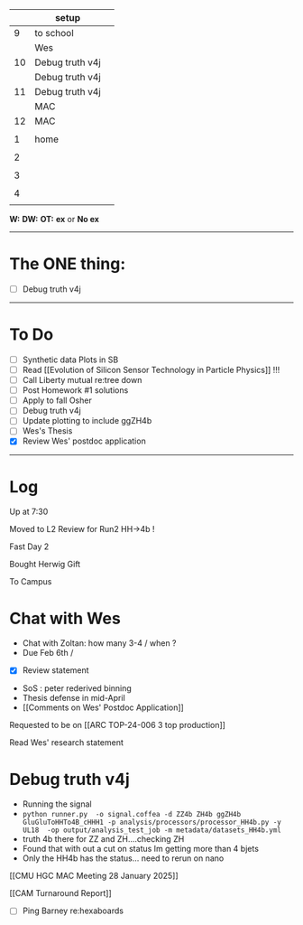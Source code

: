 
|     | setup           |     |
| --- | --------------- | --- |
| 9   | to school       |     |
|     | Wes             |     |
| 10  | Debug truth v4j |     |
|     | Debug truth v4j |     |
| 11  | Debug truth v4j |     |
|     | MAC             |     |
| 12  | MAC             |     |
|     |                 |     |
| 1   | home            |     |
|     |                 |     |
| 2   |                 |     |
|     |                 |     |
| 3   |                 |     |
|     |                 |     |
| 4   |                 |     |
|     |                 |     |

**W:**
**DW:**
**OT:**
**ex** or **No ex**

---
# The ONE thing: 
- [ ] Debug truth v4j

---
# To Do

- [ ] Synthetic data Plots in SB 
- [ ] Read [[Evolution of Silicon Sensor Technology in Particle Physics]] !!!
- [ ] Call Liberty mutual re:tree down
- [ ] Post Homework #1 solutions
- [ ] Apply to fall Osher
- [ ] Debug truth v4j
- [ ] Update plotting to include ggZH4b
- [ ]  Wes's Thesis
- [x] Review Wes' postdoc application

---

# Log

Up at 7:30 

Moved to L2 Review for Run2 HH->4b !

Fast Day 2

Bought Herwig Gift

To Campus

# Chat with Wes
- Chat with Zoltan: how many 3-4 / when ?
- Due Feb 6th / 
- [x] Review statement
- SoS : peter rederived binning 
- Thesis defense in mid-April
- [[Comments on Wes' Postdoc Application]]

Requested to be on [[ARC TOP-24-006 3 top production]]

Read Wes' research statement

# Debug truth v4j
- Running the signal 
- `python runner.py  -o signal.coffea -d ZZ4b ZH4b ggZH4b GluGluToHHTo4B_cHHH1 -p analysis/processors/processor_HH4b.py -y UL18  -op output/analysis_test_job -m metadata/datasets_HH4b.yml`
- truth 4b there for ZZ and ZH....checking ZH
- Found that with out a cut on status Im getting more than 4 bjets
- Only the HH4b has the status... need to rerun on nano

[[CMU HGC MAC Meeting 28 January 2025]]

[[CAM Turnaround Report]]
- [ ] Ping Barney re:hexaboards

